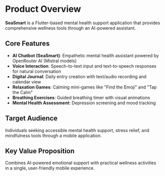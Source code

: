 # Product Overview

**SeaSmart** is a Flutter-based mental health support application that provides comprehensive wellness tools through an AI-powered assistant.

## Core Features

- **AI Chatbot (SeaSmart)**: Empathetic mental health assistant powered by OpenRouter AI (Mistral models)
- **Voice Interaction**: Speech-to-text input and text-to-speech responses for natural conversation
- **Digital Journal**: Daily entry creation with text/audio recording and calendar view
- **Relaxation Games**: Calming mini-games like "Find the Emoji" and "Tap the Calm"
- **Breathing Exercises**: Guided breathing timer with visual animations
- **Mental Health Assessment**: Depression screening and mood tracking

## Target Audience

Individuals seeking accessible mental health support, stress relief, and mindfulness tools through a mobile application.

## Key Value Proposition

Combines AI-powered emotional support with practical wellness activities in a single, user-friendly mobile experience.